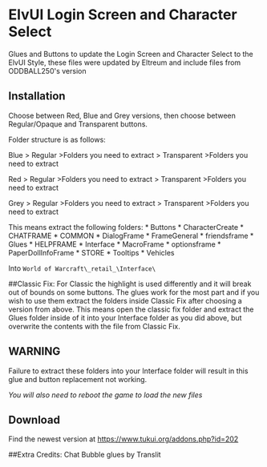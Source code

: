 # ElvUI Login Screen and Character Select

Glues and Buttons to update the Login Screen and Character Select to the ElvUI Style, these files were updated by Eltreum and include files from ODDBALL250's version

## Installation

Choose between Red, Blue and Grey versions, then choose between Regular/Opaque and Transparent buttons.

Folder structure is as follows:

Blue
	> Regular
		>Folders you need to extract
	> Transparent
		>Folders you need to extract
	
Red
	> Regular
		>Folders you need to extract
	> Transparent
		>Folders you need to extract
			
Grey
	> Regular
		>Folders you need to extract
	> Transparent
		>Folders you need to extract

This means extract the following folders:
	* Buttons
	* CharacterCreate
	* CHATFRAME
	* COMMON
	* DialogFrame
	* FrameGeneral
	* friendsframe
	* Glues
	* HELPFRAME
	* Interface
	* MacroFrame
	* optionsframe
	* PaperDollInfoFrame
	* STORE
	* Tooltips
	* Vehicles

Into `World of Warcraft\_retail_\Interface\`

##Classic Fix:
	For Classic the highlight is used differently and it will break out of bounds on some buttons. The glues work for the most part and if you wish to use them extract the folders inside Classic Fix after choosing a version from above.
	This means open the classic fix folder and extract the Glues folder inside of it into your Interface folder as you did above, but overwrite the contents with the file from Classic Fix.


## WARNING
Failure to extract these folders into your Interface folder will result in this glue and button replacement not working.

*You will also need to reboot the game to load the new files*

## Download

Find the newest version at https://www.tukui.org/addons.php?id=202


##Extra Credits:
Chat Bubble glues by Translit